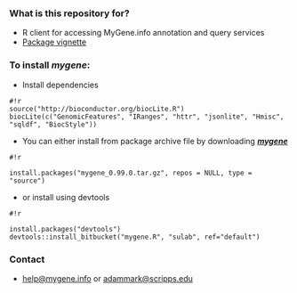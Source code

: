 ### What is this repository for? ###

* R client for accessing MyGene.info annotation and query services
* [Package vignette](https://bytebucket.org/sulab/mygene.r/raw/b5d3312762a3642129c2d01125f8c77b1e053cb2/mygene/inst/doc/mygene.pdf)

### To install ***mygene***: ###

* Install dependencies
```
#!r
source("http://bioconductor.org/biocLite.R")
biocLite(c("GenomicFeatures", "IRanges", "httr", "jsonlite", "Hmisc", "sqldf", "BiocStyle"))
```
* You can either install from package archive file
by downloading [***mygene***](https://bitbucket.org/sulab/mygene.r/downloads)
```
#!r

install.packages("mygene_0.99.0.tar.gz", repos = NULL, type = "source") 
```
* or install using devtools
```
#!r

install.packages("devtools") 
devtools::install_bitbucket("mygene.R", "sulab", ref="default")
```

### Contact ###

* help@mygene.info or adammark@scripps.edu